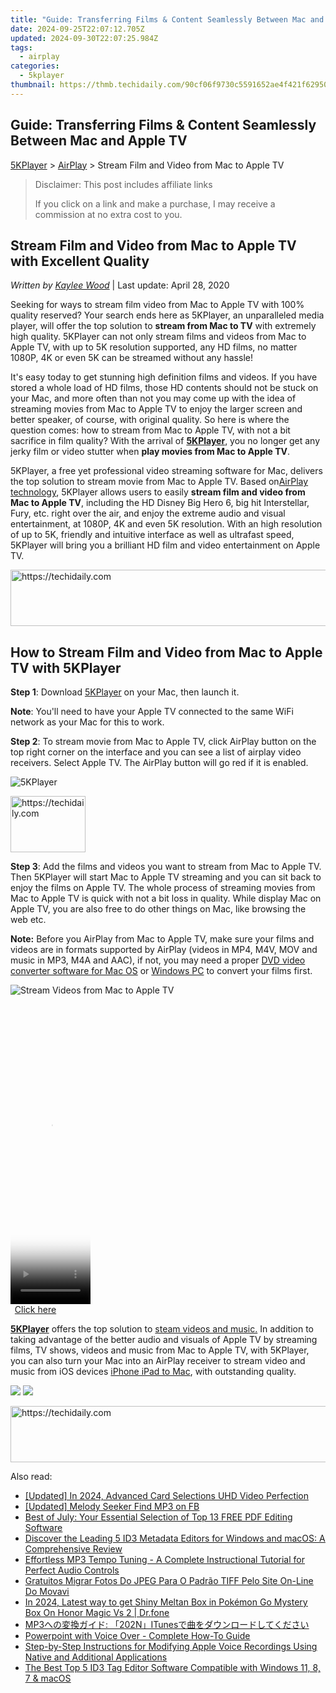 ```yaml
---
title: "Guide: Transferring Films & Content Seamlessly Between Mac and Apple TV"
date: 2024-09-25T22:07:12.705Z
updated: 2024-09-30T22:07:25.984Z
tags:
  - airplay
categories:
  - 5kplayer
thumbnail: https://thmb.techidaily.com/90cf06f9730c5591652ae4f421f62950743940a3b49411aac162c7581850732b.jpg
---
```


## Guide: Transferring Films & Content Seamlessly Between Mac and Apple TV

[5KPlayer](https://tools.techidaily.com/5kplayer/products/) \> [AirPlay](https://tools.techidaily.com/5kplayer/airplay/) \> Stream Film and Video from Mac to Apple TV

>  Disclaimer: This post includes affiliate links
>
>  If you click on a link and make a purchase, I may receive a commission at no extra cost to you.
>

## Stream Film and Video from Mac to Apple TV with Excellent Quality

 _Written by [Kaylee Wood](https://www.quora.com/profile/Amanda-Hu-21)_ | Last update: April 28, 2020

Seeking for ways to stream film video from Mac to Apple TV with 100% quality reserved? Your search ends here as 5KPlayer, an unparalleled media player, will offer the top solution to **stream from Mac to TV** with extremely high quality. 5KPlayer can not only stream films and videos from Mac to Apple TV, with up to 5K resolution supported, any HD films, no matter 1080P, 4K or even 5K can be streamed without any hassle! 

It's easy today to get stunning high definition films and videos. If you have stored a whole load of HD films, those HD contents should not be stuck on your Mac, and more often than not you may come up with the idea of streaming movies from Mac to Apple TV to enjoy the larger screen and better speaker, of course, with original quality. So here is where the question comes: how to stream from Mac to Apple TV, with not a bit sacrifice in film quality? With the arrival of [**5KPlayer**](https://tools.techidaily.com/5kplayer/products/), you no longer get any jerky film or video stutter when **play movies from Mac to Apple TV**.

5KPlayer, a free yet professional video streaming software for Mac, delivers the top solution to stream movie from Mac to Apple TV. Based on[AirPlay technology](https://tools.techidaily.com/5kplayer/airplay/), 5KPlayer allows users to easily **stream film and video from Mac to Apple TV**, including the HD Disney Big Hero 6, big hit Interstellar, Fury, etc. right over the air, and enjoy the extreme audio and visual entertainment, at 1080P, 4K and even 5K resolution. With an high resolution of up to 5K, friendly and intuitive interface as well as ultrafast speed, 5KPlayer will bring you a brilliant HD film and video entertainment on Apple TV.

<!-- affiliate ads begin -->
<a href="https://laganoo.pxf.io/c/5597632/1484909/16446" target="_top" id="1484909">
  <img src="//a.impactradius-go.com/display-ad/16446-1484909" border="0" alt="https://techidaily.com" width="728" height="90"/>
</a>
<img height="0" width="0" src="https://laganoo.pxf.io/i/5597632/1484909/16446" style="position:absolute;visibility:hidden;" border="0" />
<!-- affiliate ads end -->

## How to Stream Film and Video from Mac to Apple TV with 5KPlayer

**Step 1**: Download [5KPlayer](https://tools.techidaily.com/5kplayer/products/) on your Mac, then launch it.

**Note**: You'll need to have your Apple TV connected to the same WiFi network as your Mac for this to work.

**Step 2**: To stream movie from Mac to Apple TV, click AirPlay button on the top right corner on the interface and you can see a list of airplay video receivers. Select Apple TV. The AirPlay button will go red if it is enabled. 

![5KPlayer](https://www.5kplayer.com/airplay/img/5kplayer-airplay.jpg) 

<!-- affiliate ads begin -->
<a href="https://aligracehair.sjv.io/c/5597632/2135363/19272" target="_top" id="2135363">
  <img src="//a.impactradius-go.com/display-ad/19272-2135363" border="0" alt="https://techidaily.com" width="120" height="90"/>
</a>
<img height="0" width="0" src="https://aligracehair.sjv.io/i/5597632/2135363/19272" style="position:absolute;visibility:hidden;" border="0" />
<!-- affiliate ads end -->

**Step 3**: Add the films and videos you want to stream from Mac to Apple TV. Then 5KPlayer will start Mac to Apple TV streaming and you can sit back to enjoy the films on Apple TV. The whole process of streaming movies from Mac to Apple TV is quick with not a bit loss in quality. While display Mac on Apple TV, you are also free to do other things on Mac, like browsing the web etc. 

**Note:** Before you AirPlay from Mac to Apple TV, make sure your films and videos are in formats supported by AirPlay (videos in MP4, M4V, MOV and music in MP3, M4A and AAC), if not, you may need a proper [DVD video converter software for Mac OS](https://tools.techidaily.com/5kplayer/products/) or [Windows PC](https://tools.techidaily.com/5kplayer/products/) to convert your films first. 

![Stream Videos from Mac to Apple TV](https://www.5kplayer.com/airplay/img/airplay-videos.jpg) 

<!-- affiliate ads begin -->
<span id="1977028">
					<video width="128" height="480" style="cursor:pointer"
           poster="//a.impactradius-go.com/display-clicktoplayimage/1977028.png"
           onclick="if(!this.playClicked){this.play();this.setAttribute('controls',true);this.playClicked=true;}">
	   <source src="//a.impactradius-go.com/display-ad/22993-1977028">
	   <img src="//a.impactradius-go.com/display-clicktoplayimage/1977028.png" style="border: none; height: 100%; width: 100%; object-fit: contain">
	</video>
	<div style="width:80px;text-align:center"><a href="javascript:window.open(decodeURIComponent('https%3A%2F%2Fhomestyler.sjv.io%2Fc%2F5597632%2F1977028%2F22993'), '_blank');void(0);">Click here</a></div>
</span>
<img height="0" width="0" src="https://imp.pxf.io/i/5597632/1977028/22993" style="position:absolute;visibility:hidden;" border="0" />
<!-- affiliate ads end -->

[**5KPlayer**](https://tools.techidaily.com/5kplayer/products/) offers the top solution to [steam videos and music.](https://tools.techidaily.com/5kplayer/airplay/) In addition to taking advantage of the better audio and visuals of Apple TV by streaming films, TV shows, videos and music from Mac to Apple TV, with 5KPlayer, you can also turn your Mac into an AirPlay receiver to stream video and music from iOS devices [iPhone iPad to Mac](https://tools.techidaily.com/5kplayer/airplay/), with outstanding quality.

[![](https://www.5kplayer.com/airplay/../button/freedownbackmac.png)](https://tools.techidaily.com/5kplayer/products/) [![](https://www.5kplayer.com/airplay/../button/freedownwhitewin.png)](https://tools.techidaily.com/5kplayer/products/)

<!-- affiliate ads begin -->
<a href="https://zebaoaffiliateprogram.pxf.io/c/5597632/2137974/21526" target="_top" id="2137974">
  <img src="//a.impactradius-go.com/display-ad/21526-2137974" border="0" alt="https://techidaily.com" width="728" height="90"/>
</a>
<img height="0" width="0" src="https://zebaoaffiliateprogram.pxf.io/i/5597632/2137974/21526" style="position:absolute;visibility:hidden;" border="0" />
<!-- affiliate ads end -->

<ins class="adsbygoogle"
     style="display:block"
     data-ad-format="autorelaxed"
     data-ad-client="ca-pub-7571918770474297"
     data-ad-slot="1223367746"></ins>

<ins class="adsbygoogle"
     style="display:block"
     data-ad-client="ca-pub-7571918770474297"
     data-ad-slot="8358498916"
     data-ad-format="auto"
     data-full-width-responsive="true"></ins>

<span class="atpl-alsoreadstyle">Also read:</span>
<div><ul>
<li><a href="https://fox-helps.techidaily.com/updated-in-2024-advanced-card-selections-uhd-video-perfection/"><u>[Updated] In 2024, Advanced Card Selections UHD Video Perfection</u></a></li>
<li><a href="https://facebook-clips.techidaily.com/updated-melody-seeker-find-mp3-on-fb/"><u>[Updated] Melody Seeker Find MP3 on FB</u></a></li>
<li><a href="https://technical-tips.techidaily.com/best-of-july-your-essential-selection-of-top-13-free-pdf-editing-software/"><u>Best of July: Your Essential Selection of Top 13 FREE PDF Editing Software</u></a></li>
<li><a href="https://media-tips.techidaily.com/discover-the-leading-5-id3-metadata-editors-for-windows-and-macos-a-comprehensive-review/"><u>Discover the Leading 5 ID3 Metadata Editors for Windows and macOS: A Comprehensive Review</u></a></li>
<li><a href="https://media-tips.techidaily.com/effortless-mp3-tempo-tuning-a-complete-instructional-tutorial-for-perfect-audio-controls/"><u>Effortless MP3 Tempo Tuning - A Complete Instructional Tutorial for Perfect Audio Controls</u></a></li>
<li><a href="https://win-premium.techidaily.com/gratuitos-migrar-fotos-do-jpeg-para-o-padrao-tiff-pelo-site-on-line-do-movavi/"><u>Gratuitos Migrar Fotos Do JPEG Para O Padrão TIFF Pelo Site On-Line Do Movavi</u></a></li>
<li><a href="https://pokemon-go-android.techidaily.com/in-2024-latest-way-to-get-shiny-meltan-box-in-pokemon-go-mystery-box-on-honor-magic-vs-2-drfone-by-drfone-virtual-android/"><u>In 2024, Latest way to get Shiny Meltan Box in Pokémon Go Mystery Box On Honor Magic Vs 2 | Dr.fone</u></a></li>
<li><a href="https://discover-blog.techidaily.com/mp3-202nitunes/"><u>MP3への変換ガイド: 「202N」ITunesで曲をダウンロードしてください</u></a></li>
<li><a href="https://screen-activity-recording.techidaily.com/powerpoint-with-voice-over-complete-how-to-guide/"><u>Powerpoint with Voice Over - Complete How-To Guide</u></a></li>
<li><a href="https://media-tips.techidaily.com/step-by-step-instructions-for-modifying-apple-voice-recordings-using-native-and-additional-applications/"><u>Step-by-Step Instructions for Modifying Apple Voice Recordings Using Native and Additional Applications</u></a></li>
<li><a href="https://media-tips.techidaily.com/the-best-top-5-id3-tag-editor-software-compatible-with-windows-11-8-7-and-macos/"><u>The Best Top 5 ID3 Tag Editor Software Compatible with Windows 11, 8, 7 & macOS</u></a></li>
</ul></div>


